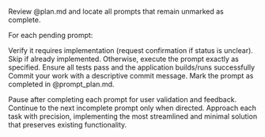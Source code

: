 Review @plan.md and locate all prompts that remain unmarked as complete.

For each pending prompt:

Verify it requires implementation (request confirmation if status is unclear).
Skip if already implemented.
Otherwise, execute the prompt exactly as specified.
Ensure all tests pass and the application builds/runs successfully
Commit your work with a descriptive commit message.
Mark the prompt as completed in @prompt_plan.md.


Pause after completing each prompt for user validation and feedback.
Continue to the next incomplete prompt only when directed.
Approach each task with precision, implementing the most streamlined and minimal solution that preserves existing functionality.
